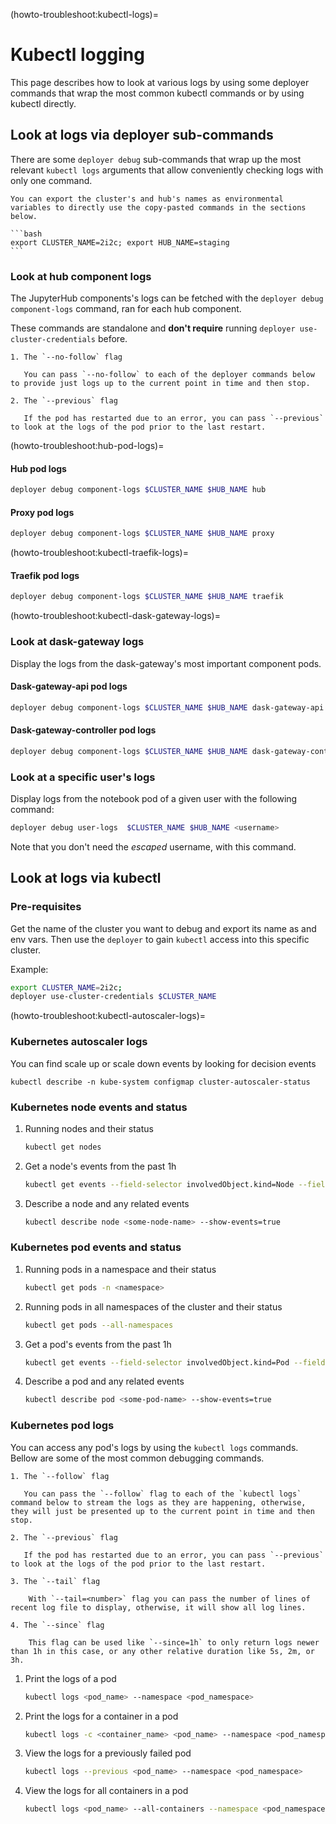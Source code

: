 (howto-troubleshoot:kubectl-logs)=
# Kubectl logging

This page describes how to look at various logs by using some deployer commands that wrap the most common kubectl commands or by using kubectl directly. 

## Look at logs via deployer sub-commands

There are some `deployer debug` sub-commands that wrap up the most relevant `kubectl logs` arguments that allow conveniently checking logs with only one command.

````{tip}
You can export the cluster's and hub's names as environmental variables to directly use the copy-pasted commands in the sections below.

```bash
export CLUSTER_NAME=2i2c; export HUB_NAME=staging
```
````

### Look at hub component logs

The JupyterHub components's logs can be fetched with the `deployer debug component-logs` command, ran for each hub component.

These commands are standalone and **don't require** running `deployer use-cluster-credentials` before.

```{tip}
1. The `--no-follow` flag

   You can pass `--no-follow` to each of the deployer commands below to provide just logs up to the current point in time and then stop.

2. The `--previous` flag

   If the pod has restarted due to an error, you can pass `--previous` to look at the logs of the pod prior to the last restart.
```

(howto-troubleshoot:hub-pod-logs)=
#### Hub pod logs
```bash
deployer debug component-logs $CLUSTER_NAME $HUB_NAME hub
```

#### Proxy pod logs
```bash
deployer debug component-logs $CLUSTER_NAME $HUB_NAME proxy
```

(howto-troubleshoot:kubectl-traefik-logs)=
#### Traefik pod logs
```bash
deployer debug component-logs $CLUSTER_NAME $HUB_NAME traefik
```

(howto-troubleshoot:kubectl-dask-gateway-logs)=
### Look at dask-gateway logs

Display the logs from the dask-gateway's most important component pods.

#### Dask-gateway-api pod logs
```bash
deployer debug component-logs $CLUSTER_NAME $HUB_NAME dask-gateway-api
```

#### Dask-gateway-controller pod logs
```bash
deployer debug component-logs $CLUSTER_NAME $HUB_NAME dask-gateway-controller
```

### Look at a specific user's logs

Display logs from the notebook pod of a given user with the following command:

```bash
deployer debug user-logs  $CLUSTER_NAME $HUB_NAME <username>
```

Note that you don't need the *escaped* username, with this command.

## Look at logs via kubectl

### Pre-requisites

Get the name of the cluster you want to debug and export its name as and env vars. Then use the `deployer` to gain `kubectl` access into this specific cluster.

Example:

```bash
export CLUSTER_NAME=2i2c;
deployer use-cluster-credentials $CLUSTER_NAME
```

(howto-troubleshoot:kubectl-autoscaler-logs)=
### Kubernetes autoscaler logs

You can find scale up or scale down events by looking for decision events

```
kubectl describe -n kube-system configmap cluster-autoscaler-status
```

### Kubernetes node events and status

1. Running nodes and their status
    ```bash
    kubectl get nodes
    ```

2. Get a node's events from the past 1h
    ```bash
    kubectl get events --field-selector involvedObject.kind=Node --field-selector involvedObject.name=<some-node-name>
    ```

3. Describe a node and any related events
    ```bash
    kubectl describe node <some-node-name> --show-events=true
    ```

### Kubernetes pod events and status
1. Running pods in a namespace and their status
    ```bash
    kubectl get pods -n <namespace>
    ```

2. Running pods in all namespaces of the cluster and their status
    ```bash
    kubectl get pods --all-namespaces
    ```

3. Get a pod's events from the past 1h
    ```bash
    kubectl get events --field-selector involvedObject.kind=Pod --field-selector involvedObject.name=<some-pod-name>
    ```

4. Describe a pod and any related events
    ```bash
    kubectl describe pod <some-pod-name> --show-events=true
    ```

### Kubernetes pod logs
You can access any pod's logs by using the `kubectl logs` commands. Bellow are some of the most common debugging commands.

```{tip}
1. The `--follow` flag

   You can pass the `--follow` flag to each of the `kubectl logs` command below to stream the logs as they are happening, otherwise, they will just be presented up to the current point in time and then stop.

2. The `--previous` flag

   If the pod has restarted due to an error, you can pass `--previous` to look at the logs of the pod prior to the last restart.

3. The `--tail` flag

    With `--tail=<number>` flag you can pass the number of lines of recent log file to display, otherwise, it will show all log lines.

4. The `--since` flag

    This flag can be used like `--since=1h` to only return logs newer than 1h in this case, or any other relative duration like 5s, 2m, or 3h.
```

1. Print the logs of a pod
    ```bash
    kubectl logs <pod_name> --namespace <pod_namespace>
    ```

2. Print the logs for a container in a pod
    ```bash
    kubectl logs -c <container_name> <pod_name> --namespace <pod_namespace>
    ```

3. View the logs for a previously failed pod
    ```bash
    kubectl logs --previous <pod_name> --namespace <pod_namespace>
    ```

4. View the logs for all containers in a pod
    ```bash
    kubectl logs <pod_name> --all-containers --namespace <pod_namespace>
    ```